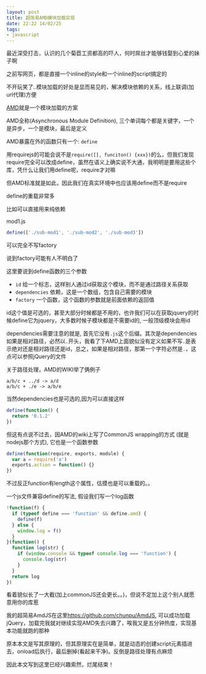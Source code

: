 ```yaml
---
layout: post
title: 超简易AMD模块加载实现
date: 22:22 14/02/25
tags:
- javascript
---
```


最近深受打击，认识的几个菊苣工资都高的吓人，何时屌丝才能够钱娶到心爱的妹子啊

之前写网页，都是直接一个inline的style和一个inline的script搞定的

不开玩笑了..模块加载的好处是显而易见的，解决模块依赖的关系，线上联调(加url代理)方便

[AMD](https://github.com/amdjs/amdjs-api/wiki/AMD)就是一个模块加载的方案

AMD全称(Asynchronous Module Definition), 三个单词每个都是关键字，一个是异步，一个是模块，最后是定义

AMD暴露在外的函数只有一个: `define`

用requirejs的可能会说不是`require([], funciton() {xxx})`的么，但我们发现require完全可以改成define，虽然在语义上确实说不大通，我明明是要用这些个库，凭什么让我们用define呢，require才对嘛

但AMD标准就是如此，因此我们在真实环境中也应该用define而不是require

define的重载非常多

比如可以直接用来纯依赖

mod1.js

```javascript
define(['./sub-mod1', './sub-mod2', './sub-mod3'])
```

可以完全不写factory

说到factory可能有人不明白了

这里要说到define函数的三个参数

- `id` 给一个标志，这样别人通过id获取这个模块，而不是通过路径关系获取
- `dependencies` 依赖，这是一个数组，包含自己需要的模块
- `factory` 一个函数，这个函数的参数就是前面依赖的返回值

id这个值是可选的，甚至大部分时候都是不用的，也许我们可以在获取jquery的时候define它为jquery，大多数时候子模块都是不需要id的, 一般顶级模块会用id

dependencies需要注意的就是, 首先它没有`.js`这个后缀。其次是dependencies如果是相对路径，必然以`.`开头，我看了下AMD上面貌似没有定义如果不写`.`是表示绝对还是相对路径还是id，总之，如果是相对路径，那第一个字符必然是`.`，这点可以参照jQuery的文件

关于路径处理，AMD的WIKI举了俩例子

```
a/b/c + ../d -> a/d
a/b/c + ./e -> a/b/e
```

当然dependencies也是可选的,因为可以直接这样

```javascript
define(function() {
  return '0.1.2'
})
```

但这有点说不过去，因AMD的wiki上写了CommonJS wrapping的方式 (就是nodejs那个方式), 它也是一个函数参数

```javascript
define(function(require, exports, module) {
  var a = require('a')
  exports.action = function() {}
})
```

不过反正function有length这个属性，估摸也是可以重载的。。

一个js文件兼容define的写法, 假设我们写一个log函数

```javascript
!function(f) {
  if (typeof define === 'function' && define.amd) {
    define(f)
  } else {
    window.log = f()
  }
}(function() {
  function log(str) {
    if (window.console && typeof console.log === 'function') {
      console.log(str)
    }
  }
  return log
})
```

看着貌似长了一大截(加上commonJS还会更长。。)，但说不定加上这个别人就愿意用你的库惹

我的超简易AmdJS在这里<https://github.com/chunpu/AmdJS>, 可以成功加载jQuery，加载完我就对继续实现AMD失去兴趣了，唉我又是五分钟热度，实现基本功能就跑的那种

原本本文是写其原理的，但其原理实在是简单，就是动态的创建script元素插进去，onload后执行，最后删掉(看起来干净)。反倒是路径处理有点麻烦

因此本文写到这里已经兴趣索然，烂尾结束！
